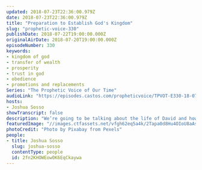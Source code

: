 ```yaml
---
updated: 2018-07-23T22:36:00.979Z
date: 2018-07-23T22:36:00.979Z
title: "Preparation to Establish God's Kingdom"
slug: "prophetic-voice-330"
publishDate: 2018-07-22T19:00:00.000Z
originalAirDate: 2018-07-20T19:00:00.000Z
episodeNumber: 330
keywords:
- kingdom of god
- transfer of wealth
- prosperity
- trust in god
- obedience
- promotions and replacements
Series: "The Prophetic Voice of Our Time"
audioLink: "https://episodes.castos.com/propheticvoice/TPVOT-E330-18-07-21-22-Preparation-to-Establish-God-s-Kingdom.mp3"
hosts:
- Joshua Sosso
showTranscript: false
description: "We’re going to be talking about the life of David and how it applies to the time that we’re in right now. For the past several weeks at Freedom Fellowship, we’ve been talking about how God is setting up the church to be in a position to where we're going to subdue and overtake kingdoms in order to establish the kingdom of God. And when we refer to nations and kingdoms and establishing the kingdom of God in those nations and kingdoms, we don’t just mean into political nations but are also referring to how God is sending people in the body of Christ to the media industries, to the entertainment industries, to the technology industries etc. Those are also nations."
featuredImage: "//images.ctfassets.net/vfgh62eq5a4k/2Tapa0d8Hu4OIoU8aAs8Uw/ec3c8f9aae2c27b31c11cd12d3049061/battle-black-blur-260024.jpg"
photoCredit: "Photo by Pixabay from Pexels"
people:
- title: Joshua Sosso
  slug: joshua-sosso
  contentType: people
  id: 2fn2KHOWEow0K6EqCkaywa
---
```

